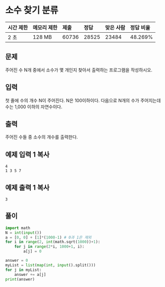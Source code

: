 

# 소수 찾기 분류

| 시간 제한 | 메모리 제한 | 제출  | 정답  | 맞은 사람 | 정답 비율 |
| :-------- | :---------- | :---- | :---- | :-------- | :-------- |
| 2 초      | 128 MB      | 60736 | 28525 | 23484     | 48.269%   |

## 문제

주어진 수 N개 중에서 소수가 몇 개인지 찾아서 출력하는 프로그램을 작성하시오.

## 입력

첫 줄에 수의 개수 N이 주어진다. N은 100이하이다. 다음으로 N개의 수가 주어지는데 수는 1,000 이하의 자연수이다.

## 출력

주어진 수들 중 소수의 개수를 출력한다.

## 예제 입력 1 복사

```
4
1 3 5 7
```

## 예제 출력 1 복사

```
3
```

## 풀이 

```python
import math 
N = int(input())
a = [0, 0] + [1]*(1000-1) # 0과 1은 제외 
for i in range(2, int(math.sqrt(1000))+1): 
    for j in range(2*i, 1000+1, i): 
        a[j] = 0

answer = 0 
myList = list(map(int, input().split()))
for j in myList: 
    answer += a[j]
print(answer)
```







